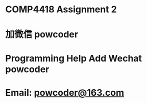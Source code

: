 # COMP4418 Assignment 2 
# 加微信 powcoder

# Programming Help Add Wechat powcoder

# Email: powcoder@163.com

